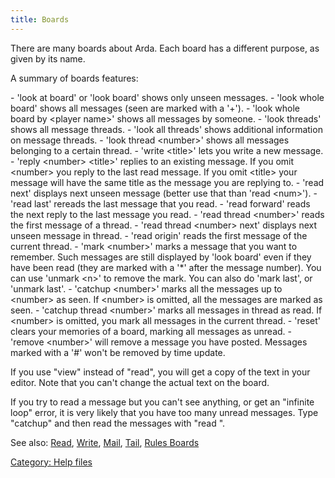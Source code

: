 ```yaml
---
title: Boards
---
```


There are many boards about Arda. Each board has a different purpose, as
given by its name.

A summary of boards features:

\- 'look at board' or 'look board' shows only unseen messages. - 'look
whole board' shows all messages (seen are marked with a '+'). - 'look
whole board by \<player name\>' shows all messages by someone. - 'look
threads' shows all message threads. - 'look all threads' shows
additional information on message threads. - 'look thread \<number\>'
shows all messages belonging to a certain thread. - 'write \<title\>'
lets you write a new message. - 'reply \<number\> \<title\>' replies to
an existing message. If you omit \<number\> you reply to the last read
message. If you omit \<title\> your message will have the same title as
the message you are replying to. - 'read next' displays next unseen
message (better use that than 'read \<num\>'). - 'read last' rereads the
last message that you read. - 'read forward' reads the next reply to the
last message you read. - 'read thread \<number\>' reads the first
message of a thread. - 'read thread \<number\> next' displays next
unseen message in thread. - 'read origin' reads the first message of the
current thread. - 'mark \<number\>' marks a message that you want to
remember. Such messages are still displayed by 'look board' even if they
have been read (they are marked with a '\*' after the message number).
You can use 'unmark \<n\>' to remove the mark. You can also do 'mark
last', or 'unmark last'. - 'catchup \<number\>' marks all the messages
up to \<number\> as seen. If \<number\> is omitted, all the messages are
marked as seen. - 'catchup thread \<number\>' marks all messages in
thread as read. If \<number\> is omitted, you mark all messages in the
current thread. - 'reset' clears your memories of a board, marking all
messages as unread. - 'remove \<number\>' will remove a message you have
posted. Messages marked with a '#' won't be removed by time update.

If you use "view" instead of "read", you will get a copy of the text in
your editor. Note that you can't change the actual text on the board.

If you try to read a message but you can't see anything, or get an
"infinite loop" error, it is very likely that you have too many unread
messages. Type "catchup" and then read the messages with "read
<msg number>".

See also: [Read](Read "wikilink"), [Write](Write "wikilink"),
[Mail](Mail "wikilink"), [Tail](Tail "wikilink"), [Rules
Boards](Rules_Boards "wikilink")

[Category: Help files](Category:_Help_files "wikilink")